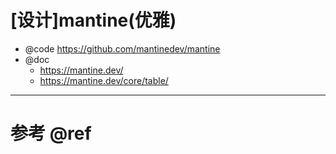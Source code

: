 # [设计]mantine(优雅)

- @code https://github.com/mantinedev/mantine
- @doc 
    - https://mantine.dev/
    - https://mantine.dev/core/table/

---

# 参考 @ref